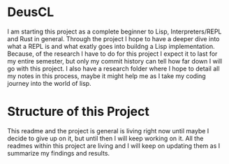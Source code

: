 # DeusCL

I am starting this project as a complete beginner to Lisp, Interpreters/REPL and Rust in general. Through the project I hope to have a deeper dive into what a REPL is and what exatly goes into buildng a Lisp implementation. Because, of the research I have to do for this project I expect it to last for my entire semester, but only my commit history can tell how far down I will go with this project. I also have a research folder where I hope to detail all my notes in this process, maybe it might help me as I take my coding journey into the world of lisp.

# Structure of this Project

This readme and the project is general is living right now until maybe I decide to give up on it, but until then I will keep working on it. All the readmes within this project are living and I will keep on updating them as I summarize my findings and results.



